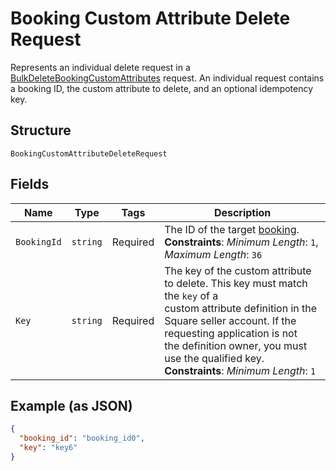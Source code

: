 
# Booking Custom Attribute Delete Request

Represents an individual delete request in a [BulkDeleteBookingCustomAttributes](../../doc/api/booking-custom-attributes.md#bulk-delete-booking-custom-attributes)
request. An individual request contains a booking ID, the custom attribute to delete, and an optional idempotency key.

## Structure

`BookingCustomAttributeDeleteRequest`

## Fields

| Name | Type | Tags | Description |
|  --- | --- | --- | --- |
| `BookingId` | `string` | Required | The ID of the target [booking](entity:Booking).<br>**Constraints**: *Minimum Length*: `1`, *Maximum Length*: `36` |
| `Key` | `string` | Required | The key of the custom attribute to delete. This key must match the `key` of a<br>custom attribute definition in the Square seller account. If the requesting application is not<br>the definition owner, you must use the qualified key.<br>**Constraints**: *Minimum Length*: `1` |

## Example (as JSON)

```json
{
  "booking_id": "booking_id0",
  "key": "key6"
}
```

